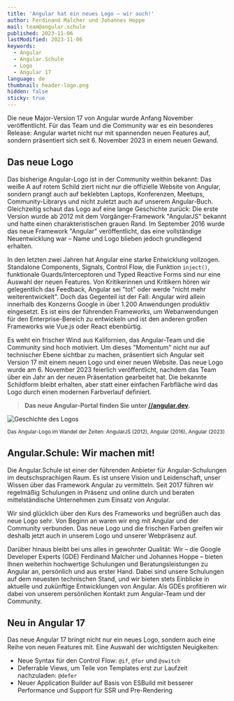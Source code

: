 ```yaml
---
title: 'Angular hat ein neues Logo – wir auch!'
author: Ferdinand Malcher und Johannes Hoppe
mail: team@angular.schule
published: 2023-11-06
lastModified: 2023-11-06
keywords:
  - Angular
  - Angular.Schule
  - Logo
  - Angular 17
language: de
thumbnail: header-logo.png
hidden: false
sticky: true
---
```


Die neue Major-Version 17 von Angular wurde Anfang November veröffentlicht. Für das Team und die Community war es ein besonderes Release: Angular wartet nicht nur mit spannenden neuen Features auf, sondern präsentiert sich seit 6. November 2023 in einem neuen Gewand.

## Das neue Logo

Das bisherige Angular-Logo ist in der Community weithin bekannt: Das weiße A auf rotem Schild ziert nicht nur die offizielle Website von Angular, sondern prangt auch auf beklebten Laptops, Konferenzen, Meetups, Community-Librarys und nicht zuletzt auch auf unserem Angular-Buch.
Gleichzeitig schaut das Logo auf eine lange Geschichte zurück: Die erste Version wurde ab 2012 mit dem Vorgänger-Framework "AngularJS" bekannt und hatte einen charakteristischen grauen Rand.
Im September 2016 wurde das neue Framework "Angular" veröffentlicht, das eine vollständige Neuentwicklung war – Name und Logo blieben jedoch grundlegend erhalten.

In den letzten zwei Jahren hat Angular eine starke Entwicklung vollzogen. Standalone Components, Signals, Control Flow, die Funktion `inject()`, funktionale Guards/Interceptoren und Typed Reactive Forms sind nur eine Auswahl der neuen Features.
Von Kritikerinnen und Kritikern hören wir gelegentlich das Feedback, Angular sei "tot" oder werde "nicht mehr weiterentwickelt".
Doch das Gegenteil ist der Fall: Angular wird allein innerhalb des Konzerns Google in über 1.200 Anwendungen produktiv eingesetzt. Es ist eins der führenden Frameworks, um Webanwendungen für den Enterprise-Bereich zu entwickeln und ist den anderen großen Frameworks wie Vue.js oder React ebenbürtig.

Es weht ein frischer Wind aus Kalifornien, das Angular-Team und die Community sind hoch motiviert.
Um dieses "Momentum" nicht nur auf technischer Ebene sichtbar zu machen, präsentiert sich Angular seit Version 17 mit einem neuen Logo und einer neuen Website.
Das neue Logo wurde am 6. November 2023 feierlich veröffentlicht, nachdem das Team über ein Jahr an der neuen Präsentation gearbeitet hat.
Die bekannte Schildform bleibt erhalten, aber statt einer einfachen Farbfläche wird das Logo durch einen modernen Farbverlauf definiert.

> **Das neue Angular-Portal finden Sie unter [//angular.dev](https://angular.dev).**

<div style="margin: auto">
  <img src="https://angular-schule.github.io/website-articles/blog/2023-11-neues-logo/logo-history.png" alt="Geschichte des Logos">
  <p><small>Das Angular-Logo im Wandel der Zeiten: AngularJS (2012), Angular (2016), Angular (2023)</small></p>
</div>



## Angular.Schule: Wir machen mit!

Die Angular.Schule ist einer der führenden Anbieter für Angular-Schulungen im deutschsprachigen Raum. Es ist unsere Vision und Leidenschaft, unser Wissen über das Framework Angular zu vermitteln. Seit 2017 führen wir regelmäßig Schulungen in Präsenz und online durch und beraten mittelständische Unternehmen zum Einsatz von Angular.

Wir sind glücklich über den Kurs des Frameworks und begrüßen auch das neue Logo sehr.
Von Beginn an waren wir eng mit Angular und der Community verbunden. Das neue Logo und die frischen Farben greifen wir deshalb jetzt auch in unserem Logo und unserer Webpräsenz auf.

Darüber hinaus bleibt bei uns alles in gewohnter Qualität: Wir – die Google Developer Experts (GDE) Ferdinand Malcher und Johannes Hoppe – bieten Ihnen weiterhin hochwertige Schulungen und Beratungsleistungen zu Angular an, persönlich und aus erster Hand.
Dabei sind unsere Schulungen auf dem neuesten technischen Stand, und wir bieten stets Einblicke in aktuelle und zukünftige Entwicklungen von Angular. Als GDEs profitieren wir dabei von unserem persönlichen Kontakt zum Angular-Team und der Community.


## Neu in Angular 17

Das neue Angular 17 bringt nicht nur ein neues Logo, sondern auch eine Reihe von neuen Features mit.
Eine Auswahl der wichtigsten Neuigkeiten:

- Neue Syntax für den Control Flow: `@if`, `@for` und `@switch`
- Deferrable Views, um Teile von Templates erst zur Laufzeit nachzuladen: `@defer`
- Neuer Application Builder auf Basis von ESBuild mit besserer Performance und Support für SSR und Pre-Rendering

<!-- Auf der Website unseres Angular-Buchs berichten wir ausführlich über die Neuerungen: LINK -->


